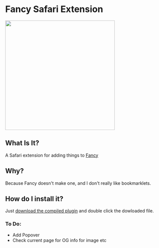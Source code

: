 Fancy Safari Extension
======================

<img src="http://f.cl.ly/items/183D1t3s0z2G1u2h2X3n/Image%202014-12-25%20at%206.29.38%20pm.png" width="349" height="auto" >

## What Is It?

A Safari extension for adding things to <a href="http://fancy.com" target="_blank">Fancy</a>

## Why?

Because Fancy doesn't make one, and I don't really like bookmarklets.

## How do I install it?

Just <a href="https://raw.githubusercontent.com/Cam/fancy-it/master/fancy.safariextz" target="_blank">download the compiled plugin</a> and double click the dowloaded file.

### To Do:

* Add Popover
* Check current page for OG info for image etc